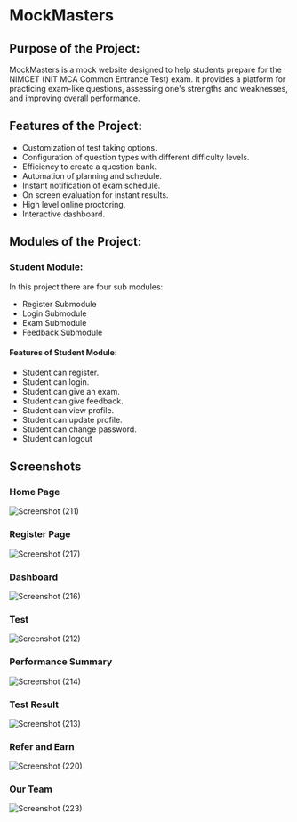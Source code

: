 # MockMasters
## Purpose of the Project:
MockMasters is a mock website designed to help students prepare for the NIMCET (NIT MCA Common Entrance Test) exam. It provides a platform for practicing exam-like questions, assessing one's strengths and weaknesses, and improving overall performance.
## Features of the Project:
- Customization of test taking options.
- Configuration of question types with different difficulty levels.
- Efficiency to create a question bank.
- Automation of planning and schedule.
- Instant notification of exam schedule.
- On screen evaluation for instant results.
- High level online proctoring.
- Interactive dashboard.
## Modules of the Project:

### Student Module:
In this project there are four sub modules:
- Register Submodule
- Login Submodule
- Exam Submodule
- Feedback Submodule
#### Features of Student Module:
- Student can register.
- Student can login.
- Student can give an exam.
- Student can give feedback.
- Student can view profile.
- Student can update profile.
- Student can change password.
- Student can logout

## Screenshots

### Home Page
![Screenshot (211)](https://github.com/vishu567/MockMaster_Backend_code/blob/main/screenshots/home.png)

### Register Page
![Screenshot (217)](https://github.com/vishu567/MockMaster_Backend_code/blob/main/screenshots/signin.png)

### Dashboard
![Screenshot (216)](https://github.com/vishu567/MockMaster_Backend_code/blob/main/screenshots/dashboard.jpg)
### Test
![Screenshot (212)](https://github.com/vishu567/MockMaster_Backend_code/blob/main/screenshots/testexam.jpg)

### Performance Summary
![Screenshot (214)](https://github.com/vishu567/MockMaster_Backend_code/blob/main/screenshots/summary.jpg)
### Test Result
![Screenshot (213)](https://github.com/vishu567/MockMaster_Backend_code/blob/main/screenshots/testresult.jpg)

### Refer and Earn
![Screenshot (220)](https://github.com/vishu567/MockMaster_Backend_code/blob/main/screenshots/refferal.jpg)
### Our Team
![Screenshot (223)](https://github.com/vishu567/MockMaster_Backend_code/blob/main/screenshots/team.png)

